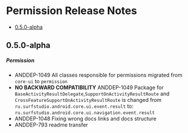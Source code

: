 # Permission Release Notes

- [0.5.0-alpha](#050-alpha)

## 0.5.0-alpha
##### Permission
* ANDDEP-1049 All classes responsible for permissions migrated from `core-ui` to `permission`
* **NO BACKWARD COMPATIBILITY** ANDDEP-1049 Package for `BaseActivityResultDelegate`,`SupportOnActivityResultRoute` and `CrossFeatureSupportOnActivityResultRoute` is changed 
from `ru.surfstudio.android.core.ui.event.result` to:  `ru.surfstudio.android.core.ui.navigation.event.result`
* ANDDEP-1048 Fixing wrong docs links and docs structure
* ANDDEP-793 readme transfer